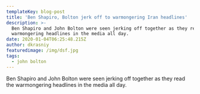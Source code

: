 ```yaml
---
templateKey: blog-post
title: 'Ben Shapiro, Bolton jerk off to warmongering Iran headlines'
description: >-
  Ben Shapiro and John Bolton were seen jerking off together as they read the
  warmongering headlines in the media all day. 
date: 2020-01-04T06:25:48.215Z
author: dkrasniy
featuredimage: /img/dsf.jpg
tags:
  - john bolton
---
```

Ben Shapiro and John Bolton were seen jerking off together as they read the warmongering headlines in the media all day.
